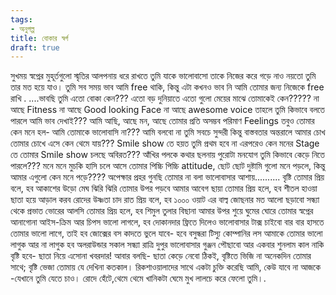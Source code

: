 ```yaml
---
tags:
- অনুগল্প
title: বোকার স্বর্গ 
draft: true
---
```

সুখময় স্বপ্নের মুহূর্তগুলো স্মৃতির আলপনায় ধরে রাখতে তুমি যাকে ভালোবাসো তাকে নিজের করে গড়ে নাও নয়তো তুমি তার মত হয়ে যাও। তুমি সব সময় ভাব আমি free থাকি, কিন্তু এটা কখনও ভাব নি আমি তোমার জন্য নিজেকে free রাখি .
....ভাবছি তুমি এতো বোকা কেন??? এতো বড় দুনিয়াতে এতো গুলো মেয়ের মাঝে তোমাকেই কেন????? না আছে Fitness না আছে Good looking Face না আছে awesome voice তাহলে তুমি কিভাবে বলতে পারলে আমি ভাব দেখাই??? আমি আছি, আছে মন, আছে তোমার প্রতি অসম্ভব পরিমাণ Feelings তবুও তোমার কেন মনে হল- আমি তোমাকে ভালোবাসি না??? আমি বলবো না তুমি সবচে সুন্দরী কিন্তু বাস্তবতার অন্তরালে আমার চোখ তোমার চোখে এসে কেন থেমে যায়??? Smile show তে হয়ত তুমি প্রথম হবে না এরপরেও কেন মনের Stage তে তোমার Smile show চলছে অবিরত??? আঁখির পলকে কথার ছলনায় পুরোটা মনযোগ তুমি কিভাবে কেড়ে নিতে পারলে??? মনে মনে মুচকি হাসি চলে আসে তোমার পিচ্চি পিচ্চি attitude, ছোট ছোট দুষ্টামি গুলো মনে পড়লে, কিন্তু আমার এগুলো কেন মনে পড়ে???? অপেক্ষার প্রহর গুনছি তোমার না বলা ভালোবাসার আশায়..........
বৃষ্টি তোমার প্রিয় বলে, হব আকাশের উড়ো মেঘ ঝিরি ঝিরি তোমার উপর পড়বে আমার আবেগ
ছায়া তোমার প্রিয় হলে, হব শীতল হাওয়া ছাতা হয়ে আড়াল করব রোদের উষ্ণতা
চাদ রাত প্রিয় বলে, হব ১০০০ ওয়াট এর বাল্ব জোছনার মত আলো ছড়াবো সন্ধ্যা থেকে প্রভাত
ভোরের আলসি তোমার প্রিয় হলে, হব শিমুল তুলার বিছানা আমার উপর শুয়ে ঘুমের ঘোরে তোমার স্বপ্নের আনাগোনা
আইস-ক্রিম আর চিপস ভালো লাগলে, হব দোকানদার ফ্রিতে দিলেও ভালোবাসার টাক্স চাইবো বার বার
হাসতে তোমার ভালো লাগে, তাই হব জোক্সের বস কাদতে ভুলে যাবে- হবে বসুন্ধরা টিস্যু কোম্পানির লস
আমাকে তোমার ভালো লাগুক আর না লাগুক হব অলরাউন্ডার সকাল সন্ধ্যা রাত্রি দুপুর ভালোবাসার গুঞ্জন পৌছাবো আর একবার
শুনলাম কাল নাকি বৃষ্টি হবে- ছাতা নিয়ে এসোনা খবরদার! আবার বলছি- ছাতা কেড়ে নেবো ঠিকই, বৃষ্টিতে ভিজি না অনেকদিন তোমার সাথে; বৃষ্টি ভেজা তোমায় যে দেখিনা কতকাল। রিকশাওয়ালাদের সাথে একটা চুক্তি করেছি আমি, কেউ যাবে না আজকে -যেখানে তুমি যেতে চাও। রোদে হেঁটে,থেমে থেমে খানিকটা ঘেমে মুখ লালচে করে ফেলো তুমি।.
